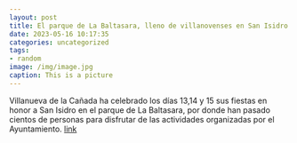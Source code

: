 ```yaml
---
layout: post
title: El parque de La Baltasara, lleno de villanovenses en San Isidro
date: 2023-05-16 10:17:35
categories: uncategorized
tags:
- random
image: /img/image.jpg
caption: This is a picture
---
```

Villanueva de la Cañada ha celebrado los días 13,14 y 15 sus fiestas en honor a San Isidro en el parque de La Baltasara, por donde han pasado cientos de personas para disfrutar de las actividades organizadas por el Ayuntamiento.  [link](https://www.ayto-villacanada.es/tu-ayuntamiento/el-parque-de-la-baltasara-lleno-de-villanovenses-en-san-isidro/)
